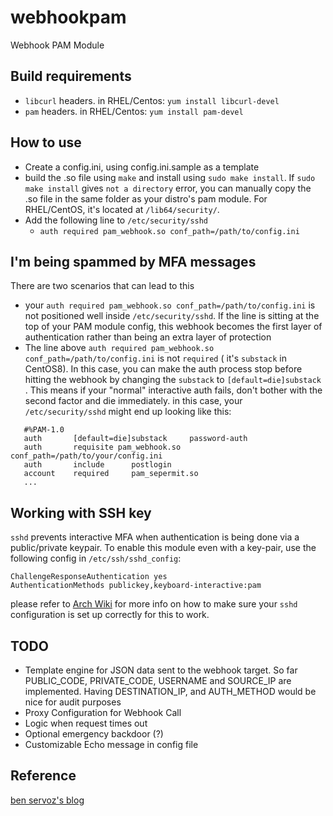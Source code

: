 # webhookpam
Webhook PAM Module 

## Build requirements

* `libcurl` headers. in RHEL/Centos: `yum install libcurl-devel`
* `pam`  headers. in RHEL/Centos: `yum install pam-devel`

## How to use

* Create a config.ini, using config.ini.sample as a template
* build the .so file using `make` and install using `sudo make install`. If `sudo make install` gives `not a directory` error, you can manually copy the .so file in the same folder as your distro's pam module. For RHEL/CentOS, it's located at `/lib64/security/`.
* Add the following line to `/etc/security/sshd`
  * `auth required pam_webhook.so conf_path=/path/to/config.ini`

## I'm being spammed by MFA messages

There are two scenarios that can lead to this

* your `auth required pam_webhook.so conf_path=/path/to/config.ini` is not positioned well inside `/etc/security/sshd`. If the line is sitting at the top of your PAM module config, this webhook becomes the first layer of authentication rather than being an extra layer of protection
* The line above `auth required pam_webhook.so conf_path=/path/to/config.ini` is not `required` ( it's `substack` in CentOS8). In this case, you can make the auth process stop before hitting the webhook by changing the `substack` to `[default=die]substack `. This means if your "normal" interactive auth fails, don't bother with the second factor and die immediately. in this case, your  `/etc/security/sshd` might end up looking like this:

```
   #%PAM-1.0
   auth       [default=die]substack     password-auth
   auth       requisite pam_webhook.so conf_path=/path/to/your/config.ini
   auth       include      postlogin
   account    required     pam_sepermit.so
   ...
```


## Working with SSH key

 `sshd` prevents interactive MFA when authentication is being done via a public/private keypair. To enable this module even with a key-pair, use the following config in `/etc/ssh/sshd_config`:

```
ChallengeResponseAuthentication yes
AuthenticationMethods publickey,keyboard-interactive:pam  
```

please refer to [Arch Wiki](https://wiki.archlinux.org/index.php/OpenSSH#Two-factor_authentication_and_public_keys) for more info on how to make sure your `sshd` configuration is set up correctly for this to work.

## TODO

* Template engine for JSON data sent to the webhook target. So far PUBLIC_CODE, PRIVATE_CODE, USERNAME and SOURCE_IP are implemented. Having DESTINATION_IP, and AUTH_METHOD would be nice for audit purposes
* Proxy Configuration for Webhook Call
* Logic when request times out
* Optional emergency backdoor (?)
* Customizable Echo message in config file
  

## Reference
[ben servoz's blog](https://ben.akrin.com/2FA/2ndfactor.c)
